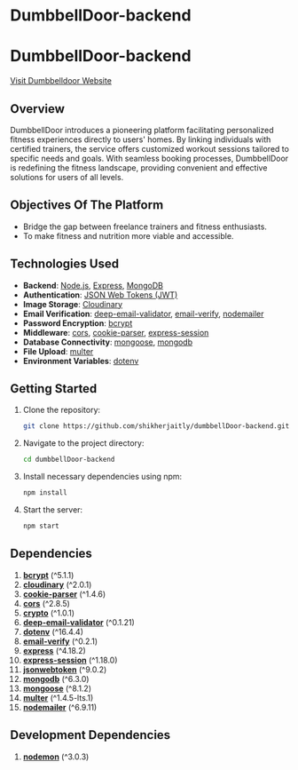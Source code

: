 # DumbbellDoor-backend

# DumbbellDoor-backend


[Visit Dumbbelldoor Website ](https://dumbbelldoor.netlify.app/)

## Overview
DumbbellDoor introduces a pioneering platform facilitating personalized fitness experiences directly to users' homes. By linking individuals with certified trainers, the service offers customized workout sessions tailored to specific needs and goals. With seamless booking processes, DumbbellDoor is redefining the fitness landscape, providing convenient and effective solutions for users of all levels.

## Objectives Of The Platform
- Bridge the gap between freelance trainers and fitness enthusiasts.
- To make fitness and nutrition more viable and accessible.

## Technologies Used
- **Backend**: [Node.js](https://nodejs.org/), [Express](https://expressjs.com/), [MongoDB](https://www.mongodb.com/)
- **Authentication**: [JSON Web Tokens (JWT)](https://jwt.io/)
- **Image Storage**: [Cloudinary](https://cloudinary.com/)
- **Email Verification**: [deep-email-validator](https://www.npmjs.com/package/deep-email-validator), [email-verify](https://www.npmjs.com/package/email-verify), [nodemailer](https://nodemailer.com/about/)
- **Password Encryption**: [bcrypt](https://www.npmjs.com/package/bcrypt)
- **Middleware**: [cors](https://www.npmjs.com/package/cors), [cookie-parser](https://www.npmjs.com/package/cookie-parser), [express-session](https://www.npmjs.com/package/express-session)
- **Database Connectivity**: [mongoose](https://mongoosejs.com/), [mongodb](https://www.npmjs.com/package/mongodb)
- **File Upload**: [multer](https://www.npmjs.com/package/multer)
- **Environment Variables**: [dotenv](https://www.npmjs.com/package/dotenv)

## Getting Started
1. Clone the repository:

   ```bash
   git clone https://github.com/shikherjaitly/dumbbellDoor-backend.git

2. Navigate to the project directory:

    ```bash
    cd dumbbellDoor-backend

3. Install necessary dependencies using npm:

    ```bash
    npm install

4. Start the server:

    ```bash
    npm start

## Dependencies
1. **[bcrypt](https://www.npmjs.com/package/bcrypt)** (^5.1.1)
2. **[cloudinary](https://www.npmjs.com/package/cloudinary)** (^2.0.1)
3. **[cookie-parser](https://www.npmjs.com/package/cookie-parser)** (^1.4.6)
4. **[cors](https://www.npmjs.com/package/cors)** (^2.8.5)
5. **[crypto](https://www.npmjs.com/package/crypto)** (^1.0.1)
6. **[deep-email-validator](https://www.npmjs.com/package/deep-email-validator)** (^0.1.21)
7. **[dotenv](https://www.npmjs.com/package/dotenv)** (^16.4.4)
8. **[email-verify](https://www.npmjs.com/package/email-verify)** (^0.2.1)
9. **[express](https://www.npmjs.com/package/express)** (^4.18.2)
10. **[express-session](https://www.npmjs.com/package/express-session)** (^1.18.0)
11. **[jsonwebtoken](https://www.npmjs.com/package/jsonwebtoken)** (^9.0.2)
12. **[mongodb](https://www.npmjs.com/package/mongodb)** (^6.3.0)
13. **[mongoose](https://www.npmjs.com/package/mongoose)** (^8.1.2)
14. **[multer](https://www.npmjs.com/package/multer)** (^1.4.5-lts.1)
15. **[nodemailer](https://www.npmjs.com/package/nodemailer)** (^6.9.11)

## Development Dependencies
1. **[nodemon](https://www.npmjs.com/package/nodemon)** (^3.0.3)


